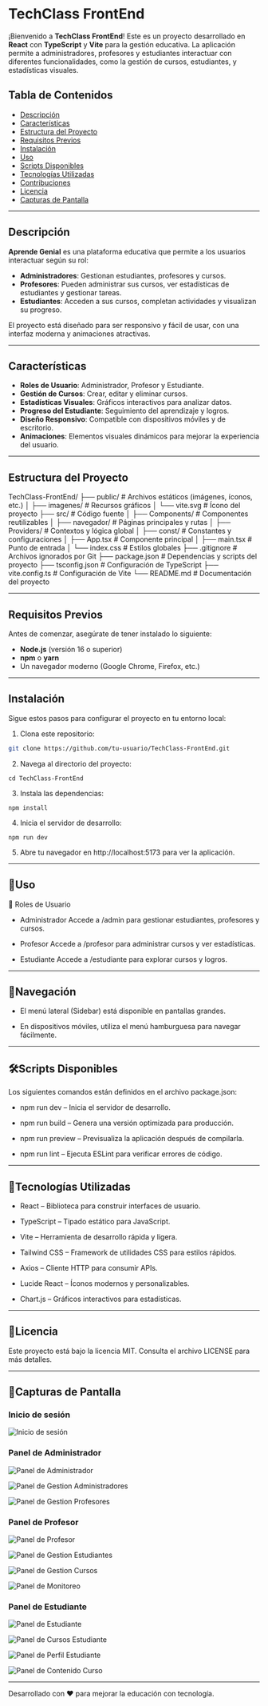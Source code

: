 # TechClass FrontEnd

¡Bienvenido a **TechClass FrontEnd**! Este es un proyecto desarrollado en **React** con **TypeScript** y **Vite** para la gestión educativa. La aplicación permite a administradores, profesores y estudiantes interactuar con diferentes funcionalidades, como la gestión de cursos, estudiantes, y estadísticas visuales.

## Tabla de Contenidos

- [Descripción](#descripción)
- [Características](#características)
- [Estructura del Proyecto](#estructura-del-proyecto)
- [Requisitos Previos](#requisitos-previos)
- [Instalación](#instalación)
- [Uso](#uso)
- [Scripts Disponibles](#scripts-disponibles)
- [Tecnologías Utilizadas](#tecnologías-utilizadas)
- [Contribuciones](#contribuciones)
- [Licencia](#licencia)
- [Capturas de Pantalla](#capturas-de-pantalla)

---

## Descripción

**Aprende Genial** es una plataforma educativa que permite a los usuarios interactuar según su rol:

- **Administradores**: Gestionan estudiantes, profesores y cursos.
- **Profesores**: Pueden administrar sus cursos, ver estadísticas de estudiantes y gestionar tareas.
- **Estudiantes**: Acceden a sus cursos, completan actividades y visualizan su progreso.

El proyecto está diseñado para ser responsivo y fácil de usar, con una interfaz moderna y animaciones atractivas.

---

## Características

- **Roles de Usuario**: Administrador, Profesor y Estudiante.
- **Gestión de Cursos**: Crear, editar y eliminar cursos.
- **Estadísticas Visuales**: Gráficos interactivos para analizar datos.
- **Progreso del Estudiante**: Seguimiento del aprendizaje y logros.
- **Diseño Responsivo**: Compatible con dispositivos móviles y de escritorio.
- **Animaciones**: Elementos visuales dinámicos para mejorar la experiencia del usuario.

---

## Estructura del Proyecto

TechClass-FrontEnd/
├── public/ # Archivos estáticos (imágenes, íconos, etc.)
│ ├── imagenes/ # Recursos gráficos
│ └── vite.svg # Ícono del proyecto
├── src/ # Código fuente
│ ├── Components/ # Componentes reutilizables
│ ├── navegador/ # Páginas principales y rutas
│ ├── Providers/ # Contextos y lógica global
│ ├── const/ # Constantes y configuraciones
│ ├── App.tsx # Componente principal
│ ├── main.tsx # Punto de entrada
│ └── index.css # Estilos globales
├── .gitignore # Archivos ignorados por Git
├── package.json # Dependencias y scripts del proyecto
├── tsconfig.json # Configuración de TypeScript
├── vite.config.ts # Configuración de Vite
└── README.md # Documentación del proyecto

---

## Requisitos Previos

Antes de comenzar, asegúrate de tener instalado lo siguiente:

- **Node.js** (versión 16 o superior)
- **npm** o **yarn**
- Un navegador moderno (Google Chrome, Firefox, etc.)

---

## Instalación

Sigue estos pasos para configurar el proyecto en tu entorno local:

1. Clona este repositorio:

```bash
git clone https://github.com/tu-usuario/TechClass-FrontEnd.git
```

2. Navega al directorio del proyecto:

```
cd TechClass-FrontEnd
```

3. Instala las dependencias:

```
npm install
```

4. Inicia el servidor de desarrollo:

```
npm run dev
```

5. Abre tu navegador en http://localhost:5173 para ver la aplicación.

---

## 📘Uso

👥 Roles de Usuario

- Administrador
  Accede a /admin para gestionar estudiantes, profesores y cursos.

- Profesor
  Accede a /profesor para administrar cursos y ver estadísticas.

- Estudiante
  Accede a /estudiante para explorar cursos y logros.

---

## 🧭Navegación

- El menú lateral (Sidebar) está disponible en pantallas grandes.

- En dispositivos móviles, utiliza el menú hamburguesa para navegar fácilmente.

---

## 🛠Scripts Disponibles
Los siguientes comandos están definidos en el archivo package.json:

- npm run dev – Inicia el servidor de desarrollo.

- npm run build – Genera una versión optimizada para producción.

- npm run preview – Previsualiza la aplicación después de compilarla.

- npm run lint – Ejecuta ESLint para verificar errores de código.

---

## 🧰Tecnologías Utilizadas

- React – Biblioteca para construir interfaces de usuario.

- TypeScript – Tipado estático para JavaScript.

- Vite – Herramienta de desarrollo rápida y ligera.

- Tailwind CSS – Framework de utilidades CSS para estilos rápidos.

- Axios – Cliente HTTP para consumir APIs.

- Lucide React – Íconos modernos y personalizables.

- Chart.js – Gráficos interactivos para estadísticas.

---

## 📄Licencia

Este proyecto está bajo la licencia MIT. Consulta el archivo LICENSE para más detalles.

---

## 📸Capturas de Pantalla

### Inicio de sesión

![Inicio de sesión](./public/screenshots/login.png)

### Panel de Administrador

![Panel de Administrador](./public/screenshots/administrador-dashboard.png)

![Panel de Gestion Administradores](./public/screenshots/manage-admin-interface.png)

![Panel de Gestion Profesores](./public/screenshots/manage-profesor-interface.png)

### Panel de Profesor

![Panel de Profesor](./public/screenshots/profesor-dashboard.png)

![Panel de Gestion Estudiantes](./public/screenshots/manage-student-interface.png)

![Panel de Gestion Cursos](./public/screenshots/manage-courses.png)

![Panel de Monitoreo](./public/screenshots/monitoring.png)

### Panel de Estudiante

![Panel de Estudiante](./public/screenshots/student-dashboard.png)

![Panel de Cursos Estudiante](./public/screenshots/student-courses.png)

![Panel de Perfil Estudiante](./public/screenshots/student-profile.png)

![Panel de Contenido Curso](./public/screenshots/course-content.png)

---

Desarrollado con ❤️ para mejorar la educación con tecnología.
